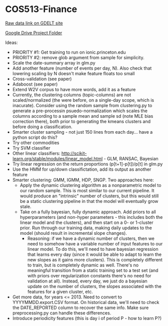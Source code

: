 # COS513-Finance

[Raw data link on GDELT site](data.gdeltproject.org/events/index.html)

[Google Drive Project Folder](https://drive.google.com/a/princeton.edu/folderview?id=0B1BY3pYXuXADUlJTV3llUXJCVE0&usp=sharing_eid&ts=56088709)

Ideas:

* PRIORITY #1: Get training to run on ionic.princeton.edu
* PRIORITY #2: remove glob argument from sample for simplicity.
* Scale the date-summary array in glm.py
* Add another feature (number of events per day, N). Also check that lowering scaling by N doesn't make feature floats too small 
* Cross-validation (see paper)
* Adaboost (see paper)
* Extend W2V corpus to have more words, add it as a feature
* Currently, the clustering columns (topic-columns) are not scaled/normalized (the were before, on a single-day scope, which is inacurate). Consider using the random sample from clustering.py to generate a pre-processin psuedo-normalization which scales the columns according to a sample mean and sample sd (note MLE bias correction there), both prior to generating the kmeans clusters and before doing a classification.
* Smarter cluster sampling - not just 150 lines from each day... have a python script do this?
* Try other commodities
* Try SVM classifier
* Other linear classifiers: http://scikit-learn.org/stable/modules/linear_model.html - GLM, RANSAC, Bayesian
* Try linear regression on the return proportions (p[t+1]-p[t])/p[t] in glm.py
* Use the HMM for up/down classifictation, add its output as another feature
* Smarter clustering: GMM, IGMM, HDP, SNGP. Two approaches here:
  * Apply the dynamic clustering algorithm as a nonparametric model to our random sample. This is most similar to our current pipeline. It would produce an "intrinsic" number of clusters, but this would still be a static clustering pipeline in that the model will eventually grow stale.
  * Take on a fully bayesian, fully dynamic approach. Add priors to all hyperparameters (and non-hyper parameters - this includes both the linear model and the clusters), and then start on a 0- or 1-cluster prior. Run through our training data, making daily updates to the model (should result in incremental slope changes).
    * Reasoning: if we have a dynamic number of clusters, then we need to somehow have a variable number of input features to our linear model. To do this, we'll need to have bayesian regression that learns every day (since it would be able to adapt to learn the new slopes as it gains more clusters). This is completely different to train, but is completely dynamic as well. There's no meaningful transition from a static training set to a test set (and with priors over regularization constants there's no need for validation at all). Instead, every day, we just do a bayesian update on the number of clusters, the slopes associated with the features for a given cluster, etc.
* Get more data, for years <= 2013. Need to convert to YYYYMMDD.export.CSV format. On historical data, we'll need to check the DATE_REPORTED column to recover the same info. Make sure preprocessing.py can handle these differences.
* Introduce periodicity features (this is day i of period P - how to learn P?)
